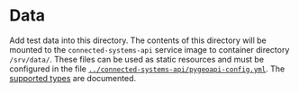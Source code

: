 # Data

Add test data into this directory.
The contents of this directory will be mounted to the `connected-systems-api` service image to container directory `/srv/data/`.
These files can be used as static resources and must be configured in the file [`../connected-systems-api/pygeoapi-config.yml`](../connected-systems-api/pygeoapi-config.yml).
The [supported types](https://docs.pygeoapi.io/en/latest/data-publishing/index.html) are documented.
